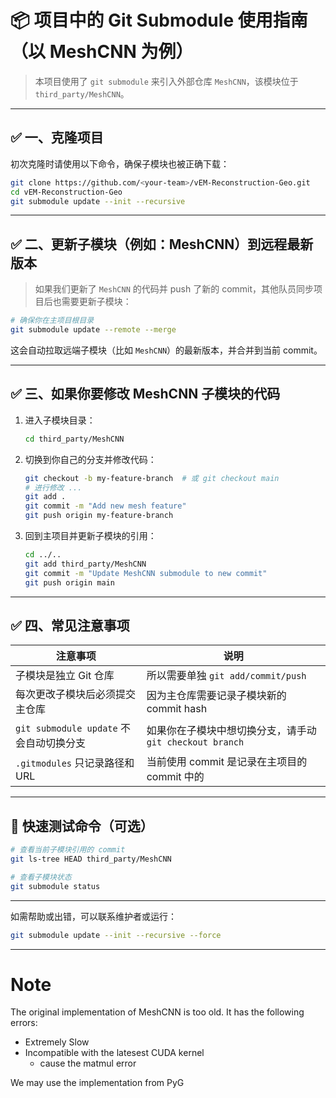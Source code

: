 
# 📦 项目中的 Git Submodule 使用指南（以 MeshCNN 为例）

> 本项目使用了 `git submodule` 来引入外部仓库 `MeshCNN`，该模块位于 `third_party/MeshCNN`。

---

## ✅ 一、克隆项目

初次克隆时请使用以下命令，确保子模块也被正确下载：

```bash
git clone https://github.com/<your-team>/vEM-Reconstruction-Geo.git
cd vEM-Reconstruction-Geo
git submodule update --init --recursive
```

---

## ✅ 二、更新子模块（例如：MeshCNN）到远程最新版本

> 如果我们更新了 `MeshCNN` 的代码并 push 了新的 commit，其他队员同步项目后也需要更新子模块：

```bash
# 确保你在主项目根目录
git submodule update --remote --merge
```

这会自动拉取远端子模块（比如 `MeshCNN`）的最新版本，并合并到当前 commit。

---

## ✅ 三、如果你要修改 MeshCNN 子模块的代码

1. 进入子模块目录：

   ```bash
   cd third_party/MeshCNN
   ```

2. 切换到你自己的分支并修改代码：

   ```bash
   git checkout -b my-feature-branch  # 或 git checkout main
   # 进行修改 ...
   git add .
   git commit -m "Add new mesh feature"
   git push origin my-feature-branch
   ```

3. 回到主项目并更新子模块的引用：

   ```bash
   cd ../..
   git add third_party/MeshCNN
   git commit -m "Update MeshCNN submodule to new commit"
   git push origin main
   ```

---

## ✅ 四、常见注意事项

| 注意事项                            | 说明                                      |
| ------------------------------- | --------------------------------------- |
| 子模块是独立 Git 仓库                   | 所以需要单独 `git add/commit/push`            |
| 每次更改子模块后必须提交主仓库                 | 因为主仓库需要记录子模块新的 commit hash              |
| `git submodule update` 不会自动切换分支 | 如果你在子模块中想切换分支，请手动 `git checkout branch` |
| `.gitmodules` 只记录路径和 URL        | 当前使用 commit 是记录在主项目的 commit 中的          |

---

## 🧪 快速测试命令（可选）

```bash
# 查看当前子模块引用的 commit
git ls-tree HEAD third_party/MeshCNN

# 查看子模块状态
git submodule status
```

---

如需帮助或出错，可以联系维护者或运行：

```bash
git submodule update --init --recursive --force
```

---

# Note

The original implementation of MeshCNN is too old. It has the following errors:
- Extremely Slow
- Incompatible with the latesest CUDA kernel
    - cause the matmul error

We may use the implementation from PyG
